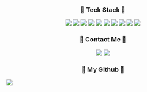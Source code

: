 
<div align="center">
<h3 align="center"> 📌 Teck Stack 📌</h3>
  <span> <img src = "https://img.shields.io/badge/Java-007396?&logo=java&logoColor=white"> <img src = "https://img.shields.io/badge/Kotlin-4A148C?logo=Kotlin&logoColor=7F52FF"> <img src = "https://img.shields.io/badge/C++-blue?logo=c%2B%2B &logoColor=00599C"> <img src = "https://img.shields.io/badge/DataBase-MySQL-blue?logo=MySQL&logoColor=blue">  <img src = "https://img.shields.io/badge/DataBase-MongoDB-green?logo=mongoDB&logoColor=green">  <img src = "https://shields.io/badge/DataBase-MariaDB-blue?logo=mariadb&style=flat"> <img src="https://img.shields.io/badge/Spring%20Boot-yellow"> <img src="https://img.shields.io/badge/DataAccess-Spring%20JPA-lightgrey"> <img src = "https://img.shields.io/badge/Architecture-MSA-red"> <img src = "https://img.shields.io/badge/Architecture-DDD-7CB342"><span>
<h3 align="center"> 🐣 Contact Me 🐣 </h3>
<p>
  <span><a href="https://velog.io/@sweet_sumin" target="_blank"><img src="https://img.shields.io/badge/TechBlog-20C997?style=flat-square&logo=velog&logoColor=white"/></a><span>
  <span><img src="https://img.shields.io/badge/sue4869@naver.com-EA4335?style=flat-square&logo=Gmail&logoColor=white"/><span>
 </p>
</div>
    
<h3 align="center">🌱 My Github 🌱</h3>
  <!--<a href="https://github-readme-stats.vercel.app/api/top-langs/?sue4869=anuraghazra&layout=compact" target='_blank'>
    <img align="right" src="https://github-readme-stats.vercel.app/api?username=sue4869&show_icons=true&theme=radical&hide=issues&line_height=24&include_all_commits=True&hide_border=True" />
   </a>
  <a href="https://github.com/anuraghazra/github-readme-stats" target='_blank'>
    <img align="right" src="https://github-readme-stats.vercel.app/api/top-langs/?username=sue4869&layout=compact&theme=radical&langs_count=6&hide_border=True&card_width=260" />
    </a>-->
  <a href="https://github.com/Platane/snk" target='_blank'>
    <img align="center" src="https://github.com/sue4869/sue4869/blob/output/github-contribution-grid-snake.svg" />
  </a>

